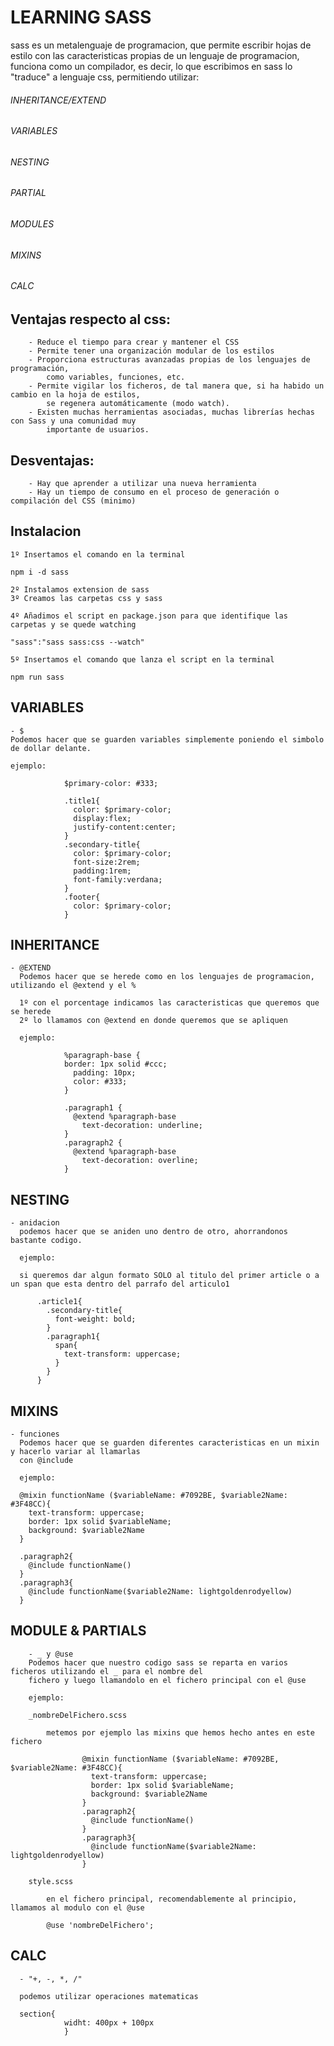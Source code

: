 # LEARNING SASS

sass es un metalenguaje de programacion, que permite escribir hojas de estilo con las caracteristicas propias de un lenguaje de programacion, funciona como un compilador, es decir, lo que escribimos en sass lo "traduce" a lenguaje css, permitiendo utilizar:

###### INHERITANCE/EXTEND

###### VARIABLES

###### NESTING

###### PARTIAL

###### MODULES

###### MIXINS

###### CALC

## Ventajas respecto al css:

    	- Reduce el tiempo para crear y mantener el CSS
    	- Permite tener una organización modular de los estilos
    	- Proporciona estructuras avanzadas propias de los lenguajes de programación,
    		como variables, funciones, etc.
    	- Permite vigilar los ficheros, de tal manera que, si ha habido un cambio en la hoja de estilos,
    		se regenera automáticamente (modo watch).
    	- Existen muchas herramientas asociadas, muchas librerías hechas con Sass y una comunidad muy
    		importante de usuarios.

## Desventajas:

    	- Hay que aprender a utilizar una nueva herramienta
    	- Hay un tiempo de consumo en el proceso de generación o compilación del CSS (minimo)

## Instalacion

    1º Insertamos el comando en la terminal

`npm i -d sass`

    2º Instalamos extension de sass
    3º Creamos las carpetas css y sass

    4º Añadimos el script en package.json para que identifique las carpetas y se quede watching

`"sass":"sass sass:css --watch"`

    5º Insertamos el comando que lanza el script en la terminal

`npm run sass`

## VARIABLES

    - $
    Podemos hacer que se guarden variables simplemente poniendo el simbolo de dollar delante.

    ejemplo:

                $primary-color: #333;

                .title1{
                  color: $primary-color;
                  display:flex;
                  justify-content:center;
                }
                .secondary-title{
                  color: $primary-color;
                  font-size:2rem;
                  padding:1rem;
                  font-family:verdana;
                }
                .footer{
                  color: $primary-color;
                }

## INHERITANCE

    - @EXTEND
      Podemos hacer que se herede como en los lenguajes de programacion, utilizando el @extend y el %

      1º con el porcentage indicamos las caracteristicas que queremos que se herede
      2º lo llamamos con @extend en donde queremos que se apliquen

      ejemplo:

                %paragraph-base {
                border: 1px solid #ccc;
                  padding: 10px;
                  color: #333;
                }

                .paragraph1 {
                  @extend %paragraph-base
                    text-decoration: underline;
                }
                .paragraph2 {
                  @extend %paragraph-base
                    text-decoration: overline;
                }

## NESTING

    - anidacion
      podemos hacer que se aniden uno dentro de otro, ahorrandonos bastante codigo.

      ejemplo:

      si queremos dar algun formato SOLO al titulo del primer article o a un span que esta dentro del parrafo del articulo1

          .article1{
            .secondary-title{
              font-weight: bold;
            }
            .paragraph1{
              span{
                text-transform: uppercase;
              }
            }
          }

## MIXINS

    - funciones
      Podemos hacer que se guarden diferentes caracteristicas en un mixin y hacerlo variar al llamarlas
      con @include

      ejemplo:

      @mixin functionName ($variableName: #7092BE, $variable2Name: #3F48CC){
        text-transform: uppercase;
        border: 1px solid $variableName;
        background: $variable2Name
      }

      .paragraph2{
        @include functionName()
      }
      .paragraph3{
        @include functionName($variable2Name: lightgoldenrodyellow)
      }

## MODULE & PARTIALS

        - _ y @use
        Podemos hacer que nuestro codigo sass se reparta en varios ficheros utilizando el _ para el nombre del
        fichero y luego llamandolo en el fichero principal con el @use

        ejemplo:

        _nombreDelFichero.scss

            metemos por ejemplo las mixins que hemos hecho antes en este fichero

                    @mixin functionName ($variableName: #7092BE, $variable2Name: #3F48CC){
                      text-transform: uppercase;
                      border: 1px solid $variableName;
                      background: $variable2Name
                    }
                    .paragraph2{
                      @include functionName()
                    }
                    .paragraph3{
                      @include functionName($variable2Name: lightgoldenrodyellow)
                    }

        style.scss

            en el fichero principal, recomendablemente al principio, llamamos al modulo con el @use

            @use 'nombreDelFichero';

## CALC

      - "+, -, *, /"

      podemos utilizar operaciones matematicas

      section{
                widht: 400px + 100px
                }
